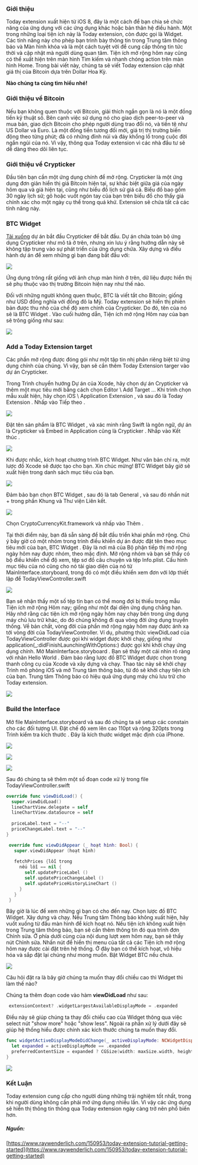 ### Giới thiệu

Today extension xuất hiện từ iOS 8, đây là một cách để bạn chia sẻ chức năng của ứng dụng với các ứng dụng khác hoặc bản thân hệ điều hành.
Một trong những loại tiện ích này là Today extension, còn được gọi là Widget. Các tính năng này cho phép bạn trình bày thông tin trong Trung tâm thông báo và Màn hình khóa và là một cách tuyệt vời để cung cấp thông tin tức thời và cập nhật mà người dùng quan tâm. Tiện ích mở rộng hôm nay cũng có thể xuất hiện trên màn hình Tìm kiếm và nhanh chóng action trên màn hình Home. Trong bài viết này, chúng ta sẽ viết Today extension cập nhật giá thị của Bitcoin dựa trên Dollar Hoa Kỳ.

**Nào chúng ta cùng tìm hiểu nhé!**

### Giới thiệu về Bitcoin

Nếu bạn không quen thuộc với Bitcoin, giải thích ngắn gọn là nó là một đồng tiền kỹ thuật số. Bên cạnh việc sử dụng nó cho giao dịch peer-to-peer và mua bán, giao dịch Bitcoin cho phép người dùng trao đổi nó, và tiền tệ như US Dollar và Euro.
Là một đồng tiền tương đối mới, giá trị thị trường biến động theo từng phút; đã có những đỉnh núi và đáy khổng lồ trong cuộc đời ngắn ngủi của nó. Vì vậy, thông qua Today extension vì các nhà đầu tư sẽ dễ dàng theo dõi liên tục.

### Giới thiệu về Crypticker

Đầu tiên bạn cần một ứng dụng chính để mở rộng. Crypticker là một ứng dụng đơn giản hiển thị giá Bitcoin hiện tại, sự khác biệt giữa giá của ngày hôm qua và giá hiện tại, cũng như biểu đồ lịch sử giá cả. Biểu đồ bao gồm 30 ngày lịch sử; gõ hoặc vuốt ngón tay của bạn trên biểu đồ cho thấy giá chính xác cho một ngày cụ thể trong quá khứ.
Extension sẽ chứa tất cả các tính năng này. 

### BTC Widget

[Tải xuống](https://koenig-media.raywenderlich.com/uploads/2017/01/crypticker-starter.zip) dự án bắt đầu Crypticker để bắt đầu. Dự án chứa toàn bộ ứng dụng Crypticker như mô tả ở trên, nhưng xin lưu ý rằng hướng dẫn này sẽ không tập trung vào sự phát triển của ứng dụng chứa.
Xây dựng và điều hành dự án để xem những gì bạn đang bắt đầu với:

![](https://viblo.asia/uploads/61725f28-d53b-4c89-8755-cff53968d57d.png)

Ứng dụng trông rất giống với ảnh chụp màn hình ở trên, dữ liệu được hiển thị sẽ phụ thuộc vào thị trường Bitcoin hiện nay như thế nào.

Đối với những người không quen thuộc, BTC là viết tắt cho Bitcoin; giống như USD đồng nghĩa với đồng đô la Mỹ. Today extension sẽ hiển thị phiên bản được thu nhỏ của chế độ xem chính của Crypticker. Do đó, tên của nó sẽ là BTC Widget .
Vào cuối hướng dẫn, Tiện ích mở rộng Hôm nay của bạn sẽ trông giống như sau:

![](https://viblo.asia/uploads/aed9e25a-f806-41b3-9757-8c71e73c773f.png)

### Add a Today Extension target

Các phần mở rộng được đóng gói như một tập tin nhị phân riêng biệt từ ứng dụng chính của chúng. Vì vậy, bạn sẽ cần thêm Today Extension targer  vào dự án Crypticker.

Trong Trình chuyển hướng Dự án của Xcode, hãy chọn dự án Crypticker và thêm một mục tiêu mới bằng cách chọn Editor \ Add Target ... Khi trình chọn mẫu xuất hiện, hãy chọn iOS \ Application Extension , và sau đó là Today Extension . Nhấp vào Tiếp theo .

![](https://viblo.asia/uploads/c20cc647-41e7-450c-bf11-85b8ed554119.png)

Đặt tên sản phẩm là BTC Widget , và xác minh rằng Swift là ngôn ngữ, dự án là Crypticker và Embed in Application cũng là Crypticker . Nhấp vào Kết thúc .

![](https://viblo.asia/uploads/a5892596-5f78-460d-b599-98788af550bc.png)

Khi được nhắc, kích hoạt chương trình BTC Widget. Như văn bản chỉ ra, một lược đồ Xcode sẽ được tạo cho bạn.
Xin chúc mừng! BTC Widget bây giờ sẽ xuất hiện trong danh sách mục tiêu của bạn.

![](https://viblo.asia/uploads/40724a51-c527-4967-927a-58bb03cf13ea.png)

Đảm bảo bạn chọn BTC Widget , sau đó là tab General , và sau đó nhấn nút + trong phần Khung và Thư viện Liên kết.

![](https://viblo.asia/uploads/eebff5ae-874f-4f26-a807-4e3896a3a225.png)

Chọn CryptoCurrencyKit.framework và nhấp vào Thêm .

Tại thời điểm này, bạn đã sẵn sàng để bắt đầu triển khai phần mở rộng.
Chú ý bây giờ có một nhóm trong trình điều khiển dự án được đặt tên theo mục tiêu mới của bạn, BTC Widget . Đây là nơi mã của Bộ phận tiếp thị mở rộng ngày hôm nay được nhóm, theo mặc định.
Mở rộng nhóm và bạn sẽ thấy có bộ điều khiển chế độ xem, tệp sơ đồ câu chuyện và tệp Info.plist. Cấu hình mục tiêu của nó cũng cho nó tải giao diện của nó từ MainInterface.storyboard, trong đó có một điều khiển xem đơn với lớp thiết lập để TodayViewController.swift 

![](https://viblo.asia/uploads/829cf4c6-cedf-436a-8eb4-8aab5f5dced1.png)

Bạn sẽ nhận thấy một số tệp tin bạn có thể mong đợi bị thiếu trong mẫu Tiện ích mở rộng Hôm nay; giống như một đại diện ứng dụng chẳng hạn. Hãy nhớ rằng các tiện ích mở rộng ngày hôm nay chạy bên trong ứng dụng máy chủ lưu trữ khác, do đó chúng không đi qua vòng đời ứng dụng truyền thống.
Về bản chất, vòng đời của phần mở rộng ngày hôm nay được ánh xạ tới vòng đời của TodayViewController. Ví dụ, phương thức viewDidLoad của TodayViewController được gọi khi widget được khởi chạy, giống như application(_:didFinishLaunchingWithOptions:) được gọi khi khởi chạy ứng dụng chính.
Mở MainInterface.storyboard . Bạn sẽ thấy một cái nhìn rõ ràng với nhãn Hello World .
Đảm bảo rằng lược đồ BTC Widget được chọn trong thanh công cụ của Xcode và xây dựng và chạy. Thao tác này sẽ khởi chạy Trình mô phỏng iOS và mở Trung tâm thông báo, từ đó sẽ khởi chạy tiện ích của bạn. Trung tâm Thông báo có hiệu quả ứng dụng máy chủ lưu trữ cho Today extension. 

![](https://viblo.asia/uploads/96033f16-78ac-4643-acf4-2bb299bd2f1d.png)


### Build the Interface

Mở file MainInterface.storyboard và sau đó chúng ta sẽ setup các constain cho các đối tượng UI. Đặt chế độ xem lên cao 110pt và rộng 320pts trong Trình kiểm tra kích thước . Đây là kích thước widget mặc định của iPhone. 

![](https://viblo.asia/uploads/b445dcdf-631d-4741-b3d7-411bd7eb080b.png)

![](https://viblo.asia/uploads/19eb20fe-6fcd-4fee-a88d-028807fd31d1.png)

![](https://viblo.asia/uploads/2584745e-d929-4944-a463-0c82fa34d603.png)

Sau đó chúng ta sẽ thêm một số đoạn code xử lý trong file TodayViewController.swift

```Swift
override func viewDidLoad() {
  super.viewDidLoad()
  lineChartView.delegate = self
  lineChartView.dataSource = self
  
  priceLabel.text = "--"
  priceChangeLabel.text = "--"
}
```

```Swift
 override func viewDidAppear (_ hoạt hình: Bool) {
   super.viewDidAppear (hoạt hình)
  
   fetchPrices {lỗi trong
     nếu lỗi == nil {
       self.updatePriceLabel ()
       self.updatePriceChangeLabel ()
       self.updatePriceHistoryLineChart ()
     }
   }
 }
```

Bây giờ là lúc để xem những gì bạn có cho đến nay. Chọn lược đồ BTC Widget. Xây dựng và chạy.
Nếu Trung tâm Thông báo không xuất hiện, hãy vuốt xuống từ đầu màn hình để kích hoạt nó.
Nếu tiện ích không xuất hiện trong Trung tâm thông báo, bạn sẽ cần thêm thông tin đó qua trình đơn Chỉnh sửa. Ở phía dưới cùng của nội dung lượt xem hôm nay, bạn sẽ thấy nút Chỉnh sửa. Nhấn nút để hiển thị menu của tất cả các Tiện ích mở rộng hôm nay được cài đặt trên hệ thống. Ở đây bạn có thể kích hoạt, vô hiệu hóa và sắp đặt lại chúng như mong muốn. Bật Widget BTC nếu chưa.

![](https://viblo.asia/uploads/f9d2d0ba-4a32-4057-850a-7600e23d65dd.png)

Câu hỏi đặt ra là bây giờ chúng ta muốn thay đổi chiều cao thì Widget thì làm thế nào?

Chúng ta thêm đoạn code vào hàm **viewDidLoad** như sau: 

```Swift
 extensionContext? .widgetLargestAvailableDisplayMode = .expanded
```

Điều này sẽ giúp chúng ta thay đổi chiều cao của Widget thông qua việc select nút "show more" hoặc "show less". Ngoài ra phần xử lý dưới đây sẽ giúp hệ thống hiểu được chính xác kích thước chúng ta muốn thay đổi.

```Swift
func widgetActiveDisplayModeDidChange(_ activeDisplayMode: NCWidgetDisplayMode, withMaximumSize maxSize: CGSize) {
  let expanded = activeDisplayMode == .expanded
  preferredContentSize = expanded ? CGSize(width: maxSize.width, height: 200) : maxSize
}
```

![](https://viblo.asia/uploads/d2dca89b-734e-4577-b70c-f0c1f980ffc2.png)

### Kết Luận

Today extension cung cấp cho người dùng những trải nghiệm tốt nhất, trong khi người dùng không cần phải mở ứng dụng nhiều lần. Vì vậy các ứng dụng sẽ hiển thị thông tin thông qua Today extension ngày càng trở nên phổ biến hơn.

##### _Nguồn:_

[https://www.raywenderlich.com/150953/today-extension-tutorial-getting-started](https://www.raywenderlich.com/150953/today-extension-tutorial-getting-started)